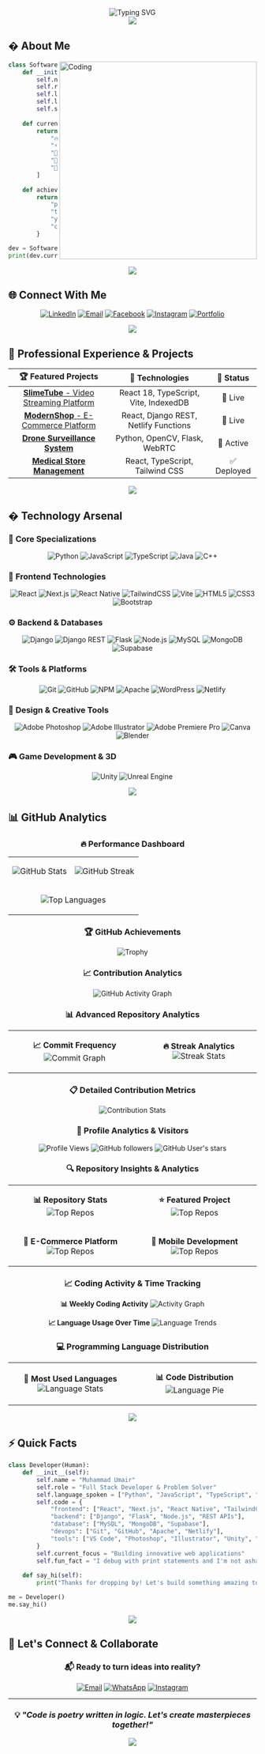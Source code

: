 <div align="center">
  <img src="https://readme-typing-svg.herokuapp.com?font=Fira+Code&size=32&duration=2800&pause=2000&color=A9FEF7&center=true&vCenter=true&width=940&lines=Hey!+It's+Muhammad+Umair+Hakeem;Full-Stack+Developer+%7C+Software+Engineer;Backend+Specialist+%7C+Python+Expert;Building+Scalable+Web+Applications" alt="Typing SVG" />
</div>

<div align="center">
  <img src="https://user-images.githubusercontent.com/73097560/115834477-dbab4500-a447-11eb-908a-139a6edaec5c.gif">
</div>

## � About Me

<img align="right" alt="Coding" width="400" src="https://cdn.dribbble.com/users/1162077/screenshots/3848914/programmer.gif">

```python
class SoftwareDeveloper:
    def __init__(self):
        self.name = "Muhammad Umair Hakeem"
        self.role = "Full-Stack Developer"
        self.location = "Pakistan"
        self.languages = ["Python", "JavaScript", "TypeScript", "Java", "C++"]
        self.specialization = "Backend Architecture & Web Development"
        
    def current_focus(self):
        return [
            "🔥 Building scalable Python backend architectures",
            "⚡ Developing modern web applications with React & Django",
            "🎯 Creating efficient API solutions with Django REST Framework",
            "📱 Exploring React Native for mobile development",
            "🚀 Implementing serverless solutions with modern frameworks"
        ]
    
    def achievements(self):
        return {
            "projects_completed": "15+",
            "technologies_mastered": "25+",
            "years_of_experience": "3+",
            "client_satisfaction": "100%"
        }

dev = SoftwareDeveloper()
print(dev.current_focus())
```

<div align="center">
  <img src="https://user-images.githubusercontent.com/73097560/115834477-dbab4500-a447-11eb-908a-139a6edaec5c.gif">
</div>

## 🌐 Connect With Me
<div align="center">
  
[![LinkedIn](https://img.shields.io/badge/LinkedIn-0077B5?style=for-the-badge&logo=linkedin&logoColor=white&labelColor=0077B5)](https://www.linkedin.com/in/umairsim/)
[![Email](https://img.shields.io/badge/Email-D14836?style=for-the-badge&logo=gmail&logoColor=white&labelColor=D14836)](mailto:iamumair1124@gmail.com)
[![Facebook](https://img.shields.io/badge/Facebook-1877F2?style=for-the-badge&logo=facebook&logoColor=white&labelColor=1877F2)](https://www.facebook.com/mhmd.myr.hkym/)
[![Instagram](https://img.shields.io/badge/Instagram-E4405F?style=for-the-badge&logo=instagram&logoColor=white&labelColor=E4405F)](https://instagram.com/_umairism)
[![Portfolio](https://img.shields.io/badge/Portfolio-FF5722?style=for-the-badge&logo=google-chrome&logoColor=white&labelColor=FF5722)](https://umairhakeem.netlify.app)

</div>

<div align="center">
  <img src="https://user-images.githubusercontent.com/73097560/115834477-dbab4500-a447-11eb-908a-139a6edaec5c.gif">
</div>

## 💼 Professional Experience & Projects

<div align="center">
  
| 🏆 **Featured Projects** | 🔧 **Technologies** | 🌟 **Status** |
|:------------------------:|:-------------------:|:--------------:|
| [**SlimeTube** - Video Streaming Platform](https://flixii.netlify.app) | React 18, TypeScript, Vite, IndexedDB | 🚀 Live |
| [**ModernShop** - E-Commerce Platform](https://myecoms.netlify.app) | React, Django REST, Netlify Functions | 🚀 Live |
| [**Drone Surveillance System**](https://github.com/Umairism/Drone-System) | Python, OpenCV, Flask, WebRTC | 🔄 Active |
| [**Medical Store Management**](https://memymedi.netlify.app) | React, TypeScript, Tailwind CSS | ✅ Deployed |

</div>

<div align="center">
  <img src="https://user-images.githubusercontent.com/73097560/115834477-dbab4500-a447-11eb-908a-139a6edaec5c.gif">
</div>

## �️ Technology Arsenal
### 🎯 **Core Specializations**
<div align="center">

![Python](https://img.shields.io/badge/Python-3776AB?style=for-the-badge&logo=python&logoColor=white)
![JavaScript](https://img.shields.io/badge/JavaScript-F7DF1E?style=for-the-badge&logo=javascript&logoColor=black)
![TypeScript](https://img.shields.io/badge/TypeScript-007ACC?style=for-the-badge&logo=typescript&logoColor=white)
![Java](https://img.shields.io/badge/Java-ED8B00?style=for-the-badge&logo=openjdk&logoColor=white)
![C++](https://img.shields.io/badge/C++-00599C?style=for-the-badge&logo=c%2B%2B&logoColor=white)

</div>

### 🚀 **Frontend Technologies**
<div align="center">

![React](https://img.shields.io/badge/React-20232A?style=for-the-badge&logo=react&logoColor=61DAFB)
![Next.js](https://img.shields.io/badge/Next.js-000000?style=for-the-badge&logo=next.js&logoColor=white)
![React Native](https://img.shields.io/badge/React_Native-20232A?style=for-the-badge&logo=react&logoColor=61DAFB)
![TailwindCSS](https://img.shields.io/badge/Tailwind_CSS-38B2AC?style=for-the-badge&logo=tailwind-css&logoColor=white)
![Vite](https://img.shields.io/badge/Vite-646CFF?style=for-the-badge&logo=vite&logoColor=white)
![HTML5](https://img.shields.io/badge/HTML5-E34F26?style=for-the-badge&logo=html5&logoColor=white)
![CSS3](https://img.shields.io/badge/CSS3-1572B6?style=for-the-badge&logo=css3&logoColor=white)
![Bootstrap](https://img.shields.io/badge/Bootstrap-563D7C?style=for-the-badge&logo=bootstrap&logoColor=white)

</div>

### ⚙️ **Backend & Databases**
<div align="center">

![Django](https://img.shields.io/badge/Django-092E20?style=for-the-badge&logo=django&logoColor=white)
![Django REST](https://img.shields.io/badge/Django_REST-ff1709?style=for-the-badge&logo=django&logoColor=white)
![Flask](https://img.shields.io/badge/Flask-000000?style=for-the-badge&logo=flask&logoColor=white)
![Node.js](https://img.shields.io/badge/Node.js-43853D?style=for-the-badge&logo=node.js&logoColor=white)
![MySQL](https://img.shields.io/badge/MySQL-4479A1?style=for-the-badge&logo=mysql&logoColor=white)
![MongoDB](https://img.shields.io/badge/MongoDB-4EA94B?style=for-the-badge&logo=mongodb&logoColor=white)
![Supabase](https://img.shields.io/badge/Supabase-3ECF8E?style=for-the-badge&logo=supabase&logoColor=white)

</div>

### 🛠️ **Tools & Platforms**
<div align="center">

![Git](https://img.shields.io/badge/Git-F05032?style=for-the-badge&logo=git&logoColor=white)
![GitHub](https://img.shields.io/badge/GitHub-100000?style=for-the-badge&logo=github&logoColor=white)
![NPM](https://img.shields.io/badge/NPM-CB3837?style=for-the-badge&logo=npm&logoColor=white)
![Apache](https://img.shields.io/badge/Apache-D42029?style=for-the-badge&logo=apache&logoColor=white)
![WordPress](https://img.shields.io/badge/WordPress-21759B?style=for-the-badge&logo=wordpress&logoColor=white)
![Netlify](https://img.shields.io/badge/Netlify-00C7B7?style=for-the-badge&logo=netlify&logoColor=white)

</div>

### 🎨 **Design & Creative Tools**
<div align="center">

![Adobe Photoshop](https://img.shields.io/badge/Adobe_Photoshop-31A8FF?style=for-the-badge&logo=adobe-photoshop&logoColor=white)
![Adobe Illustrator](https://img.shields.io/badge/Adobe_Illustrator-FF9A00?style=for-the-badge&logo=adobe-illustrator&logoColor=white)
![Adobe Premiere Pro](https://img.shields.io/badge/Adobe_Premiere_Pro-9999FF?style=for-the-badge&logo=adobe-premiere-pro&logoColor=white)
![Canva](https://img.shields.io/badge/Canva-00C4CC?style=for-the-badge&logo=canva&logoColor=white)
![Blender](https://img.shields.io/badge/Blender-F5792A?style=for-the-badge&logo=blender&logoColor=white)

</div>

### 🎮 **Game Development & 3D**
<div align="center">

![Unity](https://img.shields.io/badge/Unity-000000?style=for-the-badge&logo=unity&logoColor=white)
![Unreal Engine](https://img.shields.io/badge/Unreal_Engine-313131?style=for-the-badge&logo=unreal-engine&logoColor=white)

</div>

<div align="center">
  <img src="https://user-images.githubusercontent.com/73097560/115834477-dbab4500-a447-11eb-908a-139a6edaec5c.gif">
</div>

## 📊 GitHub Analytics

<div align="center">
  
### 🔥 **Performance Dashboard**

<table>
<tr>
<td align="center">

![GitHub Stats](https://github-readme-stats.vercel.app/api?username=Umairism&theme=radical&hide_border=true&include_all_commits=true&count_private=true)

</td>
<td align="center">

![GitHub Streak](https://github-readme-streak-stats.herokuapp.com/?user=Umairism&theme=radical&hide_border=true)

</td>
</tr>
<tr>
<td colspan="2" align="center">

![Top Languages](https://github-readme-stats.vercel.app/api/top-langs/?username=Umairism&theme=radical&hide_border=true&include_all_commits=true&count_private=true&layout=compact)

</td>
</tr>
</table>

### 🏆 **GitHub Achievements**

![Trophy](https://github-profile-trophy.vercel.app/?username=Umairism&theme=radical&no-frame=true&no-bg=false&margin-w=4)

### 📈 **Contribution Analytics**

<div align="center">

![GitHub Activity Graph](https://github-readme-activity-graph.vercel.app/graph?username=Umairism&theme=radical&hide_border=true&area=true&point=false)

</div>

### 📊 **Advanced Repository Analytics**

<div align="center">

<table>
<tr>
<td align="center">

**📈 Commit Frequency**
![Commit Graph](https://github-readme-stats.vercel.app/api?username=Umairism&show_icons=true&theme=radical&hide_border=true&count_private=true&include_all_commits=true&custom_title=GitHub%20Statistics)

</td>
<td align="center">

**🔥 Streak Analytics**
![Streak Stats](https://streak-stats.demolab.com/?user=Umairism&theme=radical&hide_border=true&date_format=M%20j%5B%2C%20Y%5D)

</td>
</tr>
</table>

</div>

### 📋 **Detailed Contribution Metrics**

<div align="center">

![Contribution Stats](https://github-contribution-stats.vercel.app/api/?username=Umairism&theme=radical)

</div>

### 🎯 **Profile Analytics & Visitors**
<div align="center">

![Profile Views](https://komarev.com/ghpvc/?username=Umairism&color=blueviolet&style=for-the-badge)
![GitHub followers](https://img.shields.io/github/followers/Umairism?label=Followers&style=for-the-badge&color=blue)
![GitHub User's stars](https://img.shields.io/github/stars/Umairism?style=for-the-badge&color=yellow)

</div>

### 🔍 **Repository Insights & Analytics**

<div align="center">

<table>
<tr>
<td align="center" width="50%">

**📊 Repository Stats**
![Top Repos](https://github-readme-stats.vercel.app/api/pin/?username=Umairism&repo=SlimeTube&theme=radical&hide_border=true)

</td>
<td align="center" width="50%">

**⭐ Featured Project**
![Top Repos](https://github-readme-stats.vercel.app/api/pin/?username=Umairism&repo=Drone-System&theme=radical&hide_border=true)

</td>
</tr>
<tr>
<td align="center" width="50%">

**🛒 E-Commerce Platform**
![Top Repos](https://github-readme-stats.vercel.app/api/pin/?username=Umairism&repo=Portfolio&theme=radical&hide_border=true)

</td>
<td align="center" width="50%">

**📱 Mobile Development**
![Top Repos](https://github-readme-stats.vercel.app/api/pin/?username=Umairism&repo=Umairism&theme=radical&hide_border=true)

</td>
</tr>
</table>

</div>

### 📈 **Coding Activity & Time Tracking**

<div align="center">

**📊 Weekly Coding Activity**
![Activity Graph](https://github-readme-activity-graph.vercel.app/graph?username=Umairism&theme=react-dark&bg_color=20232a&hide_border=true&point=false&area=true&custom_title=Contribution%20Activity)

**📈 Language Usage Over Time**
![Language Trends](https://github-readme-stats.vercel.app/api/top-langs/?username=Umairism&theme=radical&hide_border=true&include_all_commits=true&count_private=true&layout=compact&card_width=445)

</div>

### 💻 **Programming Language Distribution**

<div align="center">

<table>
<tr>
<td align="center" width="50%">

**🎯 Most Used Languages**
![Language Stats](https://github-readme-stats.vercel.app/api/top-langs/?username=Umairism&theme=radical&hide_border=true&include_all_commits=true&count_private=true&layout=donut-vertical)

</td>
<td align="center" width="50%">

**📊 Code Distribution**
![Language Pie](https://github-readme-stats.vercel.app/api/top-langs/?username=Umairism&theme=radical&hide_border=true&include_all_commits=true&count_private=true&layout=pie)

</td>
</tr>
</table>

</div>

</div>

<div align="center">
  <img src="https://user-images.githubusercontent.com/73097560/115834477-dbab4500-a447-11eb-908a-139a6edaec5c.gif">
</div>

## ⚡ Quick Facts

```python
class Developer(Human):
    def __init__(self):
        self.name = "Muhammad Umair"
        self.role = "Full Stack Developer & Problem Solver"
        self.language_spoken = ["Python", "JavaScript", "TypeScript", "English", "Urdu"]
        self.code = {
            "frontend": ["React", "Next.js", "React Native", "TailwindCSS", "Vite"],
            "backend": ["Django", "Flask", "Node.js", "REST APIs"],
            "database": ["MySQL", "MongoDB", "Supabase"],
            "devops": ["Git", "GitHub", "Apache", "Netlify"],
            "tools": ["VS Code", "Photoshop", "Illustrator", "Unity", "Blender"]
        }
        self.current_focus = "Building innovative web applications"
        self.fun_fact = "I debug with print statements and I'm not ashamed! 🐛"
    
    def say_hi(self):
        print("Thanks for dropping by! Let's build something amazing together.")

me = Developer()
me.say_hi()
```

<div align="center">
  <img src="https://user-images.githubusercontent.com/73097560/115834477-dbab4500-a447-11eb-908a-139a6edaec5c.gif">
</div>

## 🤝 **Let's Connect & Collaborate**

<div align="center">

### 📬 **Ready to turn ideas into reality?**

[![Email](https://img.shields.io/badge/Email-D14836?style=for-the-badge&logo=gmail&logoColor=white)](mailto:iamumair1124@gmail.com)
[![WhatsApp](https://img.shields.io/badge/WhatsApp-25D366?style=for-the-badge&logo=whatsapp&logoColor=white)](https://wa.me/923329981207)
[![Instagram](https://img.shields.io/badge/Instagram-E4405F?style=for-the-badge&logo=instagram&logoColor=white)](https://instagram.com/_umairism)

---

### 💡 *"Code is poetry written in logic. Let's create masterpieces together!"*

<img src="https://capsule-render.vercel.app/api?type=waving&color=gradient&height=100&section=footer"/>

</div>
